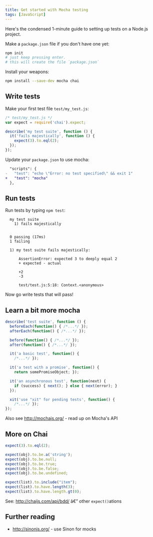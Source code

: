 ```yaml
---
title: Get started with Mocha testing
tags: [JavaScript]
---
```


Here's the condensed 1-minute guide to setting up tests on a Node.js project.

Make a `package.json` file if you don't have one yet:

```sh
npm init
# just keep pressing enter.
# this will create the file `package.json`
```

Install your weapons:

```sh
npm install --save-dev mocha chai
```

## Write tests

Make your first test file `test/my_test.js`:

```js
/* test/my_test.js */
var expect = require('chai').expect;

describe('my test suite', function () {
  it('fails majestically', function () {
    expect(3).to.eql(2);
  });
});
```

Update your `package.json` to use mocha:

```diff
  "scripts": {
-   "test": "echo \"Error: no test specified\" && exit 1"
+   "test": "mocha"
  },
```

## Run tests

Run tests by typing `npm test`:

```
  my test suite
    1) fails majestically


  0 passing (17ms)
  1 failing

  1) my test suite fails majestically:

      AssertionError: expected 3 to deeply equal 2
      + expected - actual

      +2
      -3

      test/test.js:5:18: Context.<anonymous>
```

Now go write tests that will pass!

## Learn a bit more mocha

```js
describe('test suite', function () {
  beforeEach(function() { /*...*/ });
  afterEach(function() { /*...*/ });

  before(function() { /*...*/ });
  after(function() { /*...*/ });

  it('a basic test', function() {
    /*...*/ });

  it('a test with a promise', function() {
    return somePromiseObject; });

  it('an asynchronous test', function(next) {
    if (success) { next(); } else { next(error); }
  });

  xit('use "xit" for pending tests', function() {
    /*...*/ });
});
```

Also see http://mochajs.org/ - read up on Mocha's API

## More on Chai

```js
expect(3).to.eql(2);

expect(obj).to.be.a('string');
expect(obj).to.be.null;
expect(obj).to.be.true;
expect(obj).to.be.false;
expect(obj).to.be.undefined;

expect(list).to.include("item");
expect(list).to.have.length(3);
expect(list).to.have.length.gt(0);
```

See: http://chaijs.com/api/bdd/ â€” other `expect()`ations

## Further reading

- http://sinonjs.org/ - use Sinon for mocks

[Mocha]: http://mochajs.org/
[Sinon]: http://sinonjs.org/
